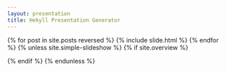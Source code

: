 ```yaml
---
layout: presentation
title: Hekyll Presentation Generator
---
```


{% for post in site.posts reversed %}
  {% include slide.html %}
{% endfor %}
{% unless site.simple-slideshow %}
{% if site.overview %}
<div id="overview" class="step" {% for attr in site.overview-data %} data-{{attr[0]}}="{{attr[1]}}"{% endfor %}></div>
{% endif %}
{% endunless %}
